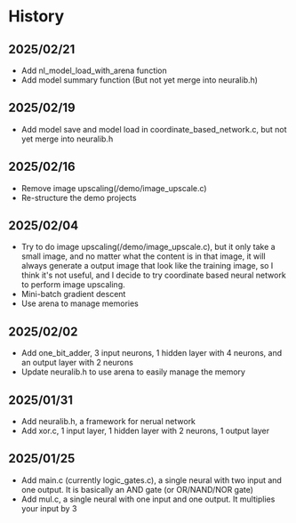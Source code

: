# History

## 2025/02/21
- Add nl_model_load_with_arena function
- Add model summary function
(But not yet merge into neuralib.h)

## 2025/02/19
- Add model save and model load in coordinate_based_network.c, but not yet merge into neuralib.h

## 2025/02/16
- Remove image upscaling(/demo/image_upscale.c)
- Re-structure the demo projects

## 2025/02/04
- Try to do image upscaling(/demo/image_upscale.c), but it only take a small image, and no matter what the content is in that image, it will always generate a output image that look like the training image, so I think it's not useful, and I decide to try coordinate based neural network to perform image upscaling.
- Mini-batch gradient descent
- Use arena to manage memories

## 2025/02/02
- Add one_bit_adder, 3 input neurons, 1 hidden layer with 4 neurons, and an output layer with 2 neurons
- Update neuralib.h to use arena to easily manage the memory

## 2025/01/31
- Add neuralib.h, a framework for nerual network
- Add xor.c, 1 input layer, 1 hidden layer with 2 neurons, 1 output layer

## 2025/01/25
- Add main.c (currently logic_gates.c), a single neural with two input and one output. It is basically an AND gate (or OR/NAND/NOR gate)
- Add mul.c, a single neural with one input and one output. It multiplies your input by 3
